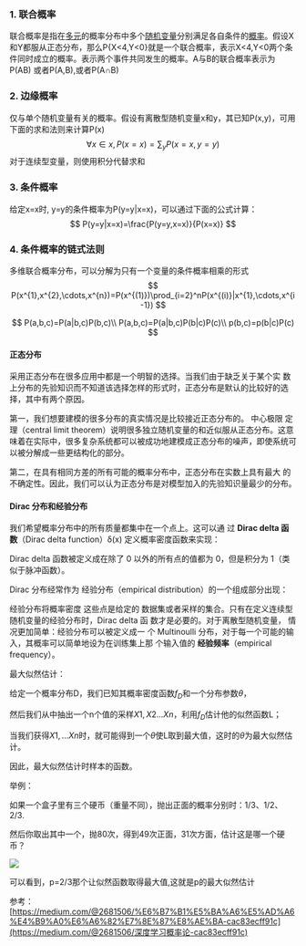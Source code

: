 ### 1. 联合概率

联合概率是指在[多元](https://baike.baidu.com/item/多元/7720306)的概率分布中多个[随机变量](https://baike.baidu.com/item/随机变量/828980)分别满足各自条件的[概率](https://baike.baidu.com/item/概率/828845)。假设X和Y都服从正态分布，那么P{X<4,Y<0}就是一个联合概率，表示X<4,Y<0两个条件同时成立的概率。表示两个事件共同发生的概率。A与B的联合概率表示为 P(AB) 或者P(A,B),或者P(A∩B)

### 2. 边缘概率

仅与单个随机变量有关的概率。假设有离散型随机变量x和y，其已知P(x,y)，可用下面的求和法则来计算P(x)
$$
\forall x\in x,P(x=x)=\sum_y P(x=x,y=y)
$$
对于连续型变量，则使用积分代替求和

### 3. 条件概率

给定x=x时, y=y的条件概率为P(y=y|x=x)，可以通过下面的公式计算：
$$
P(y=y|x=x)=\frac{P(y=y,x=x)}{P(x=x)}
$$

### 4. 条件概率的链式法则

多维联合概率分布，可以分解为只有一个变量的条件概率相乘的形式
$$
P(x^{1},x^{2},\cdots,x^{n})=P(x^{(1)})\prod_{i=2}^nP(x^{(i)}|x^{1},\cdots,x^{i-1})
$$

$$
P(a,b,c)=P(a|b,c)P(b,c)\\
P(a,b,c)=P(a|b,c)P(b|c)P(c)\\
p(b,c)=p(b|c)P(c)
$$

#### 正态分布

采用正态分布在很多应用中都是一个明智的选择。当我们由于缺乏关于某个实 数上分布的先验知识而不知道该选择怎样的形式时，正态分布是默认的比较好的选 择，其中有两个原因。

第一，我们想要建模的很多分布的真实情况是比较接近正态分布的。 中心极限 定理（central limit theorem）说明很多独立随机变量的和近似服从正态分布。这意 味着在实际中，很多复杂系统都可以被成功地建模成正态分布的噪声，即使系统可 以被分解成一些更结构化的部分。

第二，在具有相同方差的所有可能的概率分布中，正态分布在实数上具有最大 的不确定性。因此，我们可以认为正态分布是对模型加入的先验知识量最少的分布。

#### Dirac 分布和经验分布

我们希望概率分布中的所有质量都集中在一个点上。这可以通 过 **Dirac delta 函数**（Dirac delta function）δ(x) 定义概率密度函数来实现：

Dirac delta 函数被定义成在除了 0 以外的所有点的值都为 0，但是积分为 1（类似于脉冲函数）。

Dirac 分布经常作为 经验分布（empirical distribution）的一个组成部分出现：

经验分布将概率密度 这些点是给定的 数据集或者采样的集合。只有在定义连续型随机变量的经验分布时，Dirac delta 函 数才是必要的。对于离散型随机变量， 情况更加简单：经验分布可以被定义成一 个 Multinoulli 分布，对于每一个可能的输入，其概率可以简单地设为在训练集上那 个输入值的 **经验频率**（empirical frequency）。



最大似然估计：

给定一个概率分布D，我们已知其概率密度函数$f_D$和一个分布参数$\theta$，

然后我们从中抽出一个n个值的采样$X1,X2...Xn$，利用$f_D$估计他的似然函数L；

当我们获得$X1,...Xn$时，就可能得到一个$\theta$使L取到最大值，这时的$\theta$为最大似然估计。

因此，最大似然估计时样本的函数。

举例：

如果一个盒子里有三个硬币（重量不同），抛出正面的概率分别时：1/3、1/2、2/3.

然后你取出其中一个，抛80次，得到49次正面，31次方面，估计这是哪一个硬币？

![](./imags/345e94cfdbd3816d8f4ef2097fd5074c23e037be.svg+xml)

可以看到，p=2/3那个让似然函数取得最大值,这就是p的最大似然估计

参考：[https://medium.com/@2681506/%E6%B7%B1%E5%BA%A6%E5%AD%A6%E4%B9%A0%E6%A6%82%E7%8E%87%E8%AE%BA-cac83ecff91c](https://medium.com/@2681506/深度学习概率论-cac83ecff91c)
